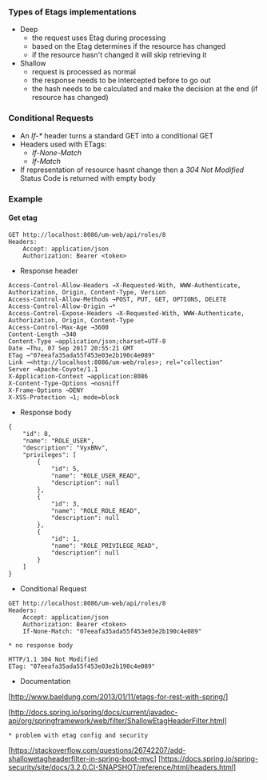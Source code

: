 ### Types of Etags implementations
* Deep
    * the request uses Etag during processing
    * based on the Etag determines if the resource has changed
    * if the resource hasn't changed it will skip retrieving it
* Shallow
    * request is processed as normal
    * the response needs to be intercepted before to go out
    * the hash needs to be calculated and make the decision at the end (if resource has changed)

### Conditional Requests
* An _If-*_ header turns a standard GET into a conditional GET
* Headers used with ETags:
    * _If-None-Match_
    * _If-Match_
* If representation of resource hasnt change then a _304 Not Modified_ Status Code is returned with empty body

### Example

#### Get etag
```
GET http://localhost:8086/um-web/api/roles/8
Headers:
    Accept: application/json
    Authorization: Bearer <token>
```
* Response header
```
Access-Control-Allow-Headers →X-Requested-With, WWW-Authenticate, Authorization, Origin, Content-Type, Version
Access-Control-Allow-Methods →POST, PUT, GET, OPTIONS, DELETE
Access-Control-Allow-Origin →*
Access-Control-Expose-Headers →X-Requested-With, WWW-Authenticate, Authorization, Origin, Content-Type
Access-Control-Max-Age →3600
Content-Length →340
Content-Type →application/json;charset=UTF-8
Date →Thu, 07 Sep 2017 20:55:21 GMT
ETag →"07eeafa35ada55f453e03e2b190c4e089"
Link →<http://localhost:8086/um-web/roles>; rel="collection"
Server →Apache-Coyote/1.1
X-Application-Context →application:8086
X-Content-Type-Options →nosniff
X-Frame-Options →DENY
X-XSS-Protection →1; mode=block
```
* Response body
```
{
    "id": 8,
    "name": "ROLE_USER",
    "description": "VyxBNv",
    "privileges": [
        {
            "id": 5,
            "name": "ROLE_USER_READ",
            "description": null
        },
        {
            "id": 3,
            "name": "ROLE_ROLE_READ",
            "description": null
        },
        {
            "id": 1,
            "name": "ROLE_PRIVILEGE_READ",
            "description": null
        }
    ]
} 
```
* Conditional Request
``` 
GET http://localhost:8086/um-web/api/roles/8
Headers:
    Accept: application/json
    Authorization: Bearer <token>
    If-None-Match: "07eeafa35ada55f453e03e2b190c4e089"
```
    * no response body
```
HTTP/1.1 304 Not Modified
ETag: "07eeafa35ada55f453e03e2b190c4e089"
```

* Documentation

[http://www.baeldung.com/2013/01/11/etags-for-rest-with-spring/]

[http://docs.spring.io/spring/docs/current/javadoc-api/org/springframework/web/filter/ShallowEtagHeaderFilter.html]

    * problem with etag config and security
[https://stackoverflow.com/questions/26742207/add-shallowetagheaderfilter-in-spring-boot-mvc]
[https://docs.spring.io/spring-security/site/docs/3.2.0.CI-SNAPSHOT/reference/html/headers.html]